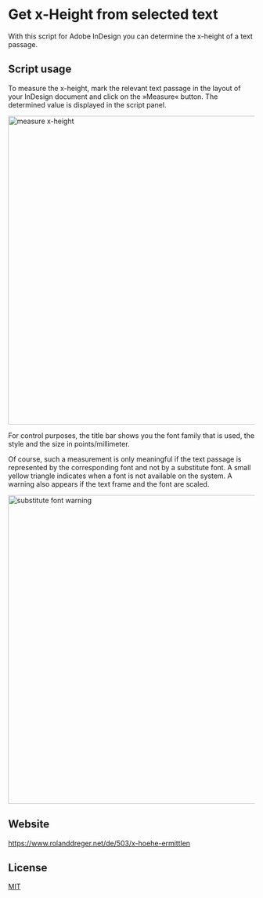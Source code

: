 # Get x-Height from selected text

With this script for Adobe InDesign you can determine the x-height of a text passage.

## Script usage

To measure the x-height, mark the relevant text passage in the layout of your InDesign document and click on the »Measure« button. The determined value is displayed in the script panel.

<img width="629" alt="measure x-height" src="https://user-images.githubusercontent.com/19747449/85012596-889b9e00-b163-11ea-9fcd-626be9b8804a.png">

For control purposes, the title bar shows you the font family that is used, the style and the size in points/millimeter.

Of course, such a measurement is only meaningful if the text passage is represented by the corresponding font and not by a substitute font. A small yellow triangle indicates when a font is not available on the system. A warning also appears if the text frame and the font are scaled.

<img width="629" alt="substitute font warning" src="https://user-images.githubusercontent.com/19747449/85012607-8afdf800-b163-11ea-9d83-7dca6df034e4.png">

## Website
https://www.rolanddreger.net/de/503/x-hoehe-ermittlen

## License

[MIT](http://www.opensource.org/licenses/mit-license.php)